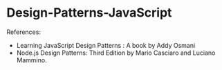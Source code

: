 # Design-Patterns-JavaScript

References:

- Learning JavaScript Design Patterns : A book by Addy Osmani
- Node.js Design Patterns: Third Edition by Mario Casciaro and Luciano Mammino.
